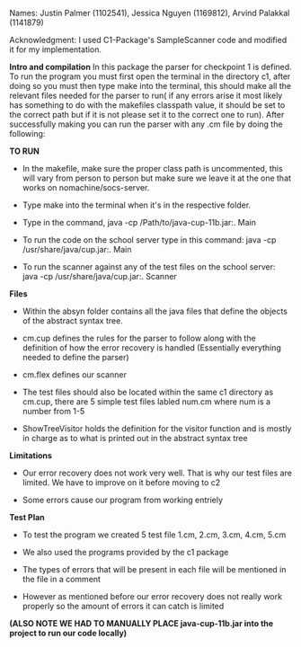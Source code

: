 Names: Justin Palmer (1102541), Jessica Nguyen (1169812), Arvind Palakkal (1141879)

Acknowledgment: I used C1-Package's SampleScanner code and modified it for my implementation.

**Intro and compilation**
In this package the parser for checkpoint 1 is defined. To run the program you must first open the terminal in the directory c1, after doing so you must then type make into the terminal, this should make all the relevant files needed for the parser to run( if any errors arise it most likely has something to do with the makefiles classpath value, it should be set to the correct path but if it is not please set it to the correct one to run). After successfully making you can run the parser with any .cm file by doing the following:

**TO RUN**
- In the makefile, make sure the proper class path is uncommented, this will vary from person to person but make sure we leave it at the one that works on nomachine/socs-server.

-  Type make into the terminal when it's in the respective folder.

-  Type in the command, java -cp /Path/to/java-cup-11b.jar:. Main <Test file name> 

- To run the code on the school server type in this command: java -cp /usr/share/java/cup.jar:. Main <Test file name>

- To run the scanner against any of the test files on the school server: java -cp /usr/share/java/cup.jar:. Scanner <Test file name>


**Files**
- Within the absyn folder contains all the java files that define the objects of the abstract syntax tree.

- cm.cup defines the rules for the parser to follow along with the definition of how the error recovery is handled 
  (Essentially everything needed to define the parser)

- cm.flex defines our scanner

- The test files should also be located within the same c1 directory as cm.cup, there are 5 simple test files labled num.cm where num is a number from   1-5

- ShowTreeVisitor holds the definition for the visitor function and is mostly in charge as to what is printed out in the abstract syntax tree

**Limitations**
- Our error recovery does not work very well. That is why our test files are limited. We have to improve on it before moving to c2

- Some errors cause our program from working entriely 

**Test Plan**
- To test the program we created 5 test file 1.cm, 2.cm, 3.cm, 4.cm, 5.cm

- We also used the programs provided by the c1 package

- The types of errors that will be present in each file will be mentioned in the file in a comment

- However as mentioned before our error recovery does not really work properly so the amount of errors it can catch is limited


**(ALSO NOTE WE HAD TO MANUALLY PLACE java-cup-11b.jar into the project to run our code locally)**